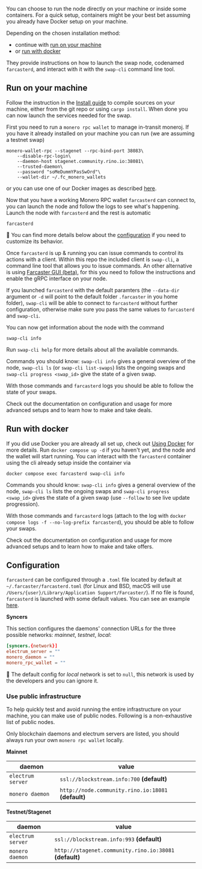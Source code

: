 You can choose to run the node directly on your machine or inside some containers. For a quick setup, containers might be your best bet assuming you already have Docker setup on your machine.

Depending on the chosen installation method:

- continue with [run on your machine](#run-on-your-machine)
- or [run with docker](#run-with-docker)

They provide instructions on how to launch the swap node, codenamed `farcasterd`, and interact with it with the `swap-cli` command line tool.

## Run on your machine

Follow the instruction in the [Install guide](./Install-guide) to compile sources on your machine, either from the git repo or using `cargo install`. When done you can now launch the services needed for the swap.

First you need to run a `monero rpc wallet` to manage in-transit moneroj. If you have it already installed on your machine you can run (we are assuming a testnet swap)

```
monero-wallet-rpc --stagenet --rpc-bind-port 38083\
    --disable-rpc-login\
    --daemon-host stagenet.community.rino.io:38081\
    --trusted-daemon\
    --password "soMeDummYPasSwOrd"\
    --wallet-dir ~/.fc_monero_wallets
```

or you can use one of our Docker images as described [here](./Using-Docker#run-the-monero-rpc-wallet).

Now that you have a working Monero RPC wallet `farcasterd` can connect to, you can launch the node and follow the logs to see what's happening. Launch the node with `farcasterd` and the rest is automatic

```
farcasterd
```

:mag_right: You can find more details below about the [configuration](#configuration) if you need to customize its behavior.

Once `farcasterd` is up & running you can issue commands to control its actions with a client. Within this repo the included client is `swap-cli`, a command line tool that allows you to issue commands. An other alternative is using [Farcaster GUI (beta)](https://github.com/farcaster-project/farcaster-gui), for this you need to follow the instructions and enable the gRPC interface on your node.

If you launched `farcasterd` with the default paramters (the `--data-dir` argument or `-d` will point to the default folder `.farcaster` in you home folder), `swap-cli` will be able to connect to `farcasterd` without further configuration, otherwise make sure you pass the same values to `farcasterd` and `swap-cli`.

You can now get information about the node with the command

```
swap-cli info
```

Run `swap-cli help` for more details about all the available commands.

Commands you should know: `swap-cli info` gives a general overview of the node, `swap-cli ls` (or `swap-cli list-swaps`) lists the ongoing swaps and `swap-cli progress <swap_id>` give the state of a given swap.

With those commands and `farcasterd` logs you should be able to follow the state of your swaps.

Check out the documentation on configuration and usage for more advanced setups and to learn how to make and take deals.

## Run with docker

If you did use Docker you are already all set up, check out [Using Docker](./Using-Docker) for more details. Run `docker compose up -d` if you haven't yet, and the node and the wallet will start running. You can interact with the `farcasterd` container using the cli already setup inside the container via

```
docker compose exec farcasterd swap-cli info
```

Commands you should know: `swap-cli info` gives a general overview of the node, `swap-cli ls` lists the ongoing swaps and `swap-cli progress <swap_id>` gives the state of a given swap (use `--follow` to see live update progression).

With those commands and `farcasterd` logs (attach to the log with `docker compose logs -f --no-log-prefix farcasterd`), you should be able to follow your swaps.

Check out the documentation on configuration and usage for more advanced setups and to learn how to make and take offers.

## Configuration

`farcasterd` can be configured through a `.toml` file located by default at `~/.farcaster/farcasterd.toml` (for Linux and BSD, macOS will use `/Users/{user}/Library/Application Support/Farcaster/`). If no file is found, `farcasterd` is launched with some default values. You can see an example [here](https://github.com/farcaster-project/farcaster-node/blob/main/farcasterd.toml).

**Syncers**

This section configures the daemons' connection URLs for the three possible networks: _mainnet_, _testnet_, _local_:

```toml
[syncers.{network}]
electrum_server = ""
monero_daemon = ""
monero_rpc_wallet = ""
```

:mag_right: The default config for _local_ network is set to `null`, this network is used by the developers and you can ignore it.

### Use public infrastructure

To help quickly test and avoid running the entire infrastructure on your machine, you can make use of public nodes. Following is a non-exhaustive list of public nodes.

Only blockchain daemons and electrum servers are listed, you should always run your own `monero rpc wallet` locally.

**Mainnet**

| daemon            | value                                                |
| ----------------- | ---------------------------------------------------- |
| `electrum server` | `ssl://blockstream.info:700` **(default)**           |
| `monero daemon`   | `http://node.community.rino.io:18081` **(default)**  |

**Testnet/Stagenet**

| daemon            | value                                                   |
| ----------------- | ------------------------------------------------------- |
| `electrum server` | `ssl://blockstream.info:993` **(default)**              |
| `monero daemon`   | `http://stagenet.community.rino.io:38081` **(default)** |
